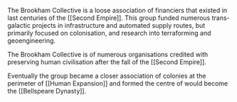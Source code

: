 
The Brookham Collective is a loose association of financiers that existed in last centuries of the [[Second Empire]].
This group funded numerous trans-galactic projects in infrastructure and automated supply routes, but primarily focused on colonisation, and research into terraforming and geoengineering.

The Brookham Collective is of numerous organisations credited with preserving human civilisation after the fall of the [[Second Empire]].

Eventually the group became a closer association of colonies at the perimeter of [[Human Expansion]] and formed the centre of would become the [[Bellspeare Dynasty]].